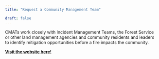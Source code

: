 ```yaml
---
title: "Request a Community Management Team"

draft: false
---
```


CMATs work closely with Incident Management Teams, the Forest Service or other land management agencies and community residents and leaders to identify mitigation opportunities before a fire impacts the community.

[**Visit the website here!**](https://www.fs.usda.gov/managing-land/fire/cmat)





